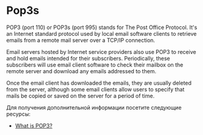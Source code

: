 # Pop3s

POP3 (port 110) or POP3s (port 995) stands for The Post Office Protocol. It's an Internet standard protocol used by local email software clients to retrieve emails from a remote mail server over a TCP/IP connection.

Email servers hosted by Internet service providers also use POP3 to receive and hold emails intended for their subscribers. Periodically, these subscribers will use email client software to check their mailbox on the remote server and download any emails addressed to them.

Once the email client has downloaded the emails, they are usually deleted from the server, although some email clients allow users to specify that mails be copied or saved on the server for a period of time.

Для получения дополнительной информации посетите следующие ресурсы:

- [What is POP3?](https://www.techtarget.com/whatis/definition/POP3-Post-Office-Protocol-3)

